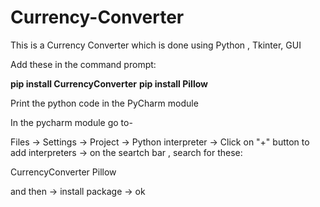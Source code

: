 # Currency-Converter
This is a Currency Converter which is done using Python , Tkinter, GUI

Add these in the command prompt:

**pip install CurrencyConverter**
**pip install Pillow**

Print the python code in the PyCharm module

In the pycharm module go to-

Files -> Settings -> Project -> Python interpreter -> Click on "+" button to add interpreters -> on the seartch bar , search for these:

CurrencyConverter
Pillow

and then ->  install package -> ok 

